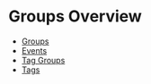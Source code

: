 # Groups Overview

- [Groups](group.md)
- [Events](event.md)
- [Tag Groups](tagGroup.md)
- [Tags](tag.md)